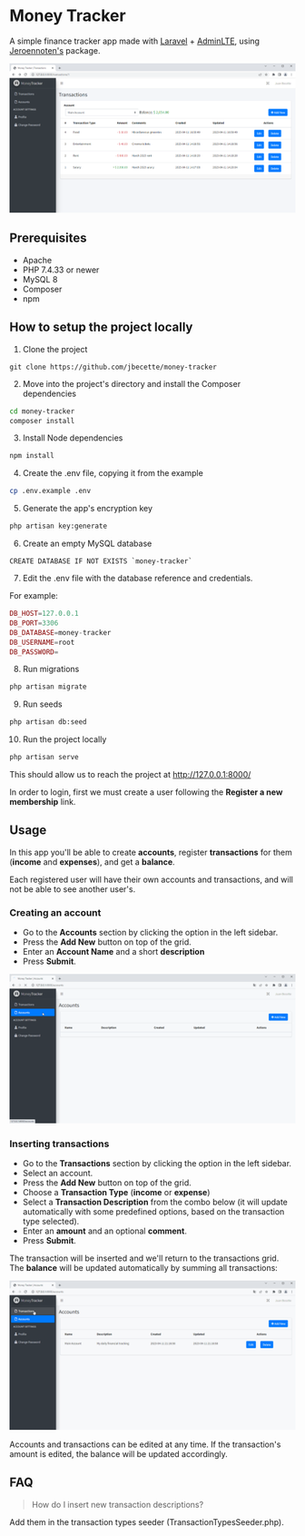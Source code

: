 # Money Tracker

A simple finance tracker app made with [Laravel](https://laravel.com/) + [AdminLTE](https://adminlte.io/themes/v3/), using [Jeroennoten's](https://github.com/jeroennoten/Laravel-AdminLTE) package.

![Money Tracker Screenshot](images/money-tracker-sample.png?raw=true "Money Tracker")

## Prerequisites

* Apache
* PHP 7.4.33 or newer
* MySQL 8
* Composer
* npm

## How to setup the project locally

1) Clone the project
```
git clone https://github.com/jbecette/money-tracker
```

2) Move into the project's directory and install the Composer dependencies

```bash
cd money-tracker
composer install
```

3) Install Node dependencies

```bash
npm install
```

4) Create the .env file, copying it from the example

```bash
cp .env.example .env
```

5) Generate the app's encryption key

```bash
php artisan key:generate
```

6) Create an empty MySQL database

```mysql
CREATE DATABASE IF NOT EXISTS `money-tracker`
```

7) Edit the .env file with the database reference and credentials.

For example:

```php
DB_HOST=127.0.0.1
DB_PORT=3306
DB_DATABASE=money-tracker
DB_USERNAME=root
DB_PASSWORD=
```

8) Run migrations

```bash
php artisan migrate
```

9) Run seeds

```bash
php artisan db:seed
```

10) Run the project locally

```bash
php artisan serve
```
This should allow us to reach the project at http://127.0.0.1:8000/

In order to login, first we must create a user following the **Register a new membership** link.

## Usage

In this app you'll be able to create **accounts**, register **transactions** for them (**income** and **expenses**), and get a **balance**.

Each registered user will have their own accounts and transactions, and will not be able to see another user's.

### Creating an account

  * Go to the **Accounts** section by clicking the option in the left sidebar.
  * Press the **Add New** button on top of the grid.
  * Enter an **Account Name** and a short **description**
  * Press **Submit**.

![Creating an account](images/money-tracker-create-account.gif?raw=true "Creating an account")
 
 ### Inserting transactions

* Go to the **Transactions** section by clicking the option in the left sidebar.
* Select an account.
* Press the **Add New** button on top of the grid.
* Choose a **Transaction Type** (**income** or **expense**)
* Select a **Transaction Description** from the combo below (it will update automatically with some predefined options, based on the transaction type selected).
* Enter an **amount** and an optional **comment**.
* Press **Submit**.

The transaction will be inserted and we'll return to the transactions grid. The **balance** will be updated automatically by summing all transactions:

![Inserting a transaction](images/money-tracker-insert-transaction.gif?raw=true "Inserting a transaction")

Accounts and transactions can be edited at any time. If the transaction's amount is edited, the balance will be updated accordingly.

## FAQ

> How do I insert new transaction descriptions?

Add them in the transaction types seeder (TransactionTypesSeeder.php).